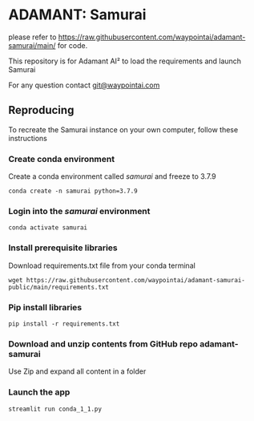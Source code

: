 # ADAMANT: Samurai

please refer to https://raw.githubusercontent.com/waypointai/adamant-samurai/main/ for code. 

This repository is for Adamant AI² to load the requirements and launch Samurai 

For any question contact git@waypointai.com

## Reproducing 
To recreate the Samurai instance on your own computer, follow these instructions

### Create conda environment
Create a conda environment called *samurai* and freeze to 3.7.9

```
conda create -n samurai python=3.7.9
```

### Login into the *samurai* environment

```
conda activate samurai
```

### Install prerequisite libraries

Download requirements.txt file from your conda terminal

```
wget https://raw.githubusercontent.com/waypointai/adamant-samurai-public/main/requirements.txt

```

### Pip install libraries

```
pip install -r requirements.txt
```

###  Download and unzip contents from GitHub repo adamant-samurai

Use Zip and expand all content in a folder

###  Launch the app

```
streamlit run conda_1_1.py
```
